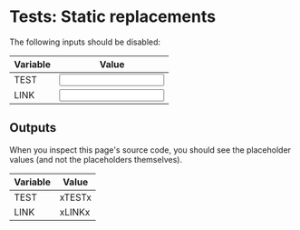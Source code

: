 # Tests: Static replacements

The following inputs should be disabled:

Variable | Value
---|---
TEST | <input data-input-for="TEST">
LINK | <input data-input-for="LINK">

## Outputs

When you inspect this page's source code, you should see the placeholder values (and not the placeholders themselves).

Variable | Value
---|---
TEST | xTESTx
LINK | xLINKx
